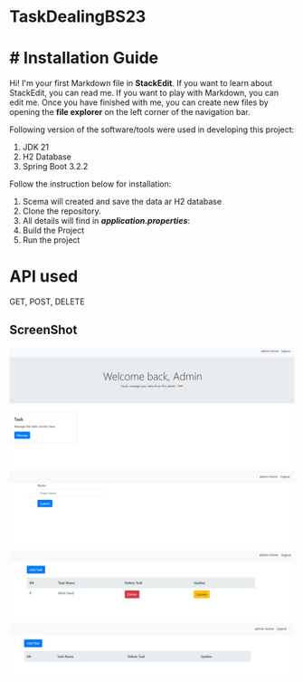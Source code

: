 # TaskDealingBS23

# # Installation Guide

Hi! I'm your first Markdown file in **StackEdit**. If you want to learn about StackEdit, you can read me. If you want to play with Markdown, you can edit me. Once you have finished with me, you can create new files by opening the **file explorer** on the left corner of the navigation bar.

Following version of the software/tools were used in developing this project:

1.  JDK 21
2.  H2 Database
3.  Spring Boot 3.2.2

Follow the instruction below for installation:

1.  Scema will created and save the data ar H2 database
2.  Clone the repository.
3.  All details will find in  _**application.properties**_:
4. Build the Project
5. Run the project


# API used

GET, POST, DELETE



## ScreenShot
![Manage Task Portal](https://github.com/akib1050/TaskDealingBS23/blob/main/admin.JPG)
![Submit A task](https://github.com/akib1050/TaskDealingBS23/blob/main/submit%20New%20task.JPG)
![Add Tassk](https://github.com/akib1050/TaskDealingBS23/blob/main/add%20task%20&%20update.JPG)![Delete Task Portal](https://github.com/akib1050/TaskDealingBS23/blob/main/delete%20task.JPG)

